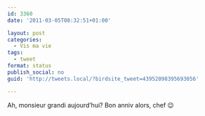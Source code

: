 ```yaml
---
id: 3360
date: '2011-03-05T08:32:51+01:00'

layout: post
categories:
  - Vis ma vie
tags:
  - tweet
format: status
publish_social: no
guid: 'http://tweets.local/?birdsite_tweet=43952098395693056'

---
```


Ah, monsieur grandi aujourd’hui? Bon anniv alors, chef 😉